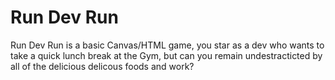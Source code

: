 Run Dev Run
=========

Run Dev Run is a basic Canvas/HTML game, you star as a dev who wants to take a quick lunch break at the Gym, but can you remain undestracticted by all of the delicious delicous foods and work?

